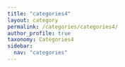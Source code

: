 ```yaml
---
title: "categories4"
layout: category
permalink: /categories/categories4/
author_profile: true
taxonomy: Categories4
sidebar:
  nav: "categories"
---
```


